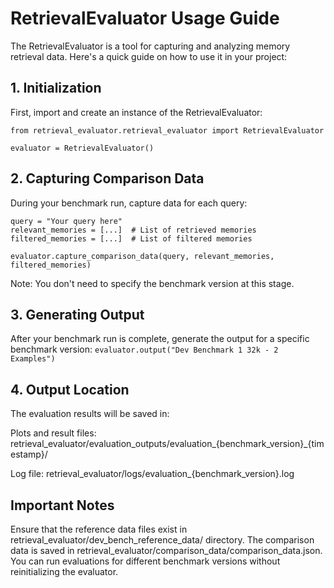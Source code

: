 # RetrievalEvaluator Usage Guide
The RetrievalEvaluator is a tool for capturing and analyzing memory retrieval data. Here's a quick guide on how to use it in your project:
## 1. Initialization
First, import and create an instance of the RetrievalEvaluator:
```
from retrieval_evaluator.retrieval_evaluator import RetrievalEvaluator

evaluator = RetrievalEvaluator()
```

## 2. Capturing Comparison Data
During your benchmark run, capture data for each query:
```
query = "Your query here"
relevant_memories = [...]  # List of retrieved memories
filtered_memories = [...]  # List of filtered memories

evaluator.capture_comparison_data(query, relevant_memories, filtered_memories)
```
Note: You don't need to specify the benchmark version at this stage.

## 3. Generating Output
After your benchmark run is complete, generate the output for a specific benchmark version:
   `evaluator.output("Dev Benchmark 1 32k - 2 Examples")`

## 4. Output Location
The evaluation results will be saved in:

Plots and result files: retrieval_evaluator/evaluation_outputs/evaluation_{benchmark_version}_{timestamp}/

Log file: retrieval_evaluator/logs/evaluation_{benchmark_version}.log

## Important Notes

Ensure that the reference data files exist in retrieval_evaluator/dev_bench_reference_data/ directory.
The comparison data is saved in retrieval_evaluator/comparison_data/comparison_data.json.
You can run evaluations for different benchmark versions without reinitializing the evaluator.
